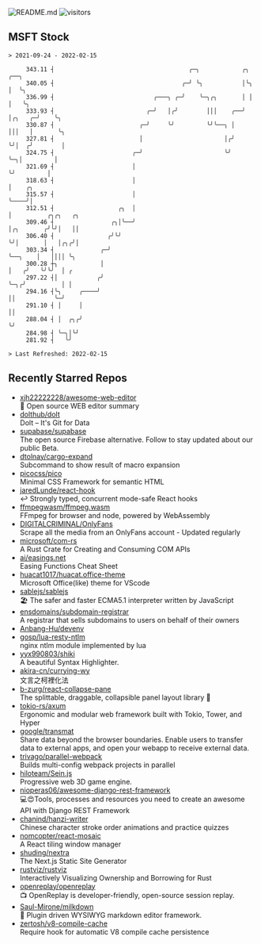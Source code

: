 ![README.md](https://github.com/Gerhut/Gerhut/workflows/README.md/badge.svg)
![visitors](https://visitors.vercel.app/Gerhut/Gerhut?token=8cf69d1f6813d272ef062726b6070c9be4ff72038cfe5a7ded7384a8da65d866)

## MSFT Stock

```
> 2021-09-24 - 2022-02-15

     343.11 ┤                                      ╭─╮            ╭╮        ╭──╮                                 
     340.05 ┤                                    ╭─╯ ╰╮           │╰╮       │  ╰╮                                
     336.99 ┤                            ╭───╮ ╭─╯    ╰─╮╭╮       │ │       │   ╰╮                               
     333.93 ┤                          ╭─╯   │╭╯        │││    ╭──╯ │╭╮   ╭─╯    ╰╮                              
     330.87 ┤                        ╭─╯     ╰╯         ╰╯╰──╮ │    │││   │       ╰╮                             
     327.81 ┤                        │                       │╭╯    ╰╯│  ╭╯        │                             
     324.75 ┤                      ╭─╯                       ╰╯       ╰─╮│         │                             
     321.69 ┤                      │                                    ╰╯         │                             
     318.63 ┤                      │                                               │    ╭╮                       
     315.57 ┤                      │                                               ╰────╯│                       
     312.51 ┤                  ╭╮  │                                                     │          ╭╮╭╮   ╭╮    
     309.46 ┤                ╭╮│╰──╯                                                     │╭╮       ╭╯╰╯│   ││    
     306.40 ┤               ╭╯╰╯                                                         ╰╯│       │   │╭╮╭╯│    
     303.34 ┤             ╭─╯                                                              ╰──╮    │   ││││ ╰╮   
     300.28 ┼╮            │                                                                   │   ╭╯   ╰╯╰╯  │ ╭ 
     297.22 ┤│           ╭╯                                                                   ╰─╮╭╯          │ │ 
     294.16 ┤╰╮     ╭────╯                                                                      ││           ╰─╯ 
     291.10 ┤ │     │                                                                           ││               
     288.04 ┤ │  ╭╮╭╯                                                                           ╰╯               
     284.98 ┤ ╰─╮│╰╯                                                                                             
     281.92 ┤   ╰╯                                                                                               

> Last Refreshed: 2022-02-15
```

## Recently Starred Repos

- [xjh22222228/awesome-web-editor](https://github.com/xjh22222228/awesome-web-editor)  
  🔨  Open source WEB editor summary
- [dolthub/dolt](https://github.com/dolthub/dolt)  
  Dolt – It's Git for Data
- [supabase/supabase](https://github.com/supabase/supabase)  
  The open source Firebase alternative. Follow to stay updated about our public Beta.
- [dtolnay/cargo-expand](https://github.com/dtolnay/cargo-expand)  
  Subcommand to show result of macro expansion
- [picocss/pico](https://github.com/picocss/pico)  
  Minimal CSS Framework for semantic HTML
- [jaredLunde/react-hook](https://github.com/jaredLunde/react-hook)  
  ↩ Strongly typed, concurrent mode-safe React hooks
- [ffmpegwasm/ffmpeg.wasm](https://github.com/ffmpegwasm/ffmpeg.wasm)  
  FFmpeg for browser and node, powered by WebAssembly
- [DIGITALCRIMINAL/OnlyFans](https://github.com/DIGITALCRIMINAL/OnlyFans)  
  Scrape all the media from an OnlyFans account - Updated regularly
- [microsoft/com-rs](https://github.com/microsoft/com-rs)  
  A Rust Crate for Creating and Consuming COM APIs
- [ai/easings.net](https://github.com/ai/easings.net)  
  Easing Functions Cheat Sheet
- [huacat1017/huacat.office-theme](https://github.com/huacat1017/huacat.office-theme)  
  Microsoft Office(like) theme for VScode
- [sablejs/sablejs](https://github.com/sablejs/sablejs)  
  🏖️ The safer and faster ECMA5.1 interpreter written by JavaScript
- [ensdomains/subdomain-registrar](https://github.com/ensdomains/subdomain-registrar)  
  A registrar that sells subdomains to users on behalf of their owners
- [Anbang-Hu/devenv](https://github.com/Anbang-Hu/devenv)  
- [gosp/lua-resty-ntlm](https://github.com/gosp/lua-resty-ntlm)  
  nginx ntlm module implemented by lua
- [yyx990803/shiki](https://github.com/yyx990803/shiki)  
  A beautiful Syntax Highlighter.
- [akira-cn/currying-wy](https://github.com/akira-cn/currying-wy)  
  文言之柯裡化法
- [b-zurg/react-collapse-pane](https://github.com/b-zurg/react-collapse-pane)  
  The splittable, draggable, collapsible panel layout library 🎉
- [tokio-rs/axum](https://github.com/tokio-rs/axum)  
  Ergonomic and modular web framework built with Tokio, Tower, and Hyper
- [google/transmat](https://github.com/google/transmat)  
  Share data beyond the browser boundaries. Enable users to transfer data to external apps, and open your webapp to receive external data.
- [trivago/parallel-webpack](https://github.com/trivago/parallel-webpack)  
  Builds multi-config webpack projects in parallel
- [hiloteam/Sein.js](https://github.com/hiloteam/Sein.js)  
  Progressive web 3D game engine.
- [nioperas06/awesome-django-rest-framework](https://github.com/nioperas06/awesome-django-rest-framework)  
   💻😍Tools, processes and resources you need to create an awesome API with Django REST Framework
- [chanind/hanzi-writer](https://github.com/chanind/hanzi-writer)  
  Chinese character stroke order animations and practice quizzes
- [nomcopter/react-mosaic](https://github.com/nomcopter/react-mosaic)  
  A React tiling window manager
- [shuding/nextra](https://github.com/shuding/nextra)  
  The Next.js Static Site Generator
- [rustviz/rustviz](https://github.com/rustviz/rustviz)  
  Interactively Visualizing Ownership and Borrowing for Rust
- [openreplay/openreplay](https://github.com/openreplay/openreplay)  
  :tv: OpenReplay is developer-friendly, open-source session replay.
- [Saul-Mirone/milkdown](https://github.com/Saul-Mirone/milkdown)  
  🍼 Plugin driven WYSIWYG  markdown editor framework.
- [zertosh/v8-compile-cache](https://github.com/zertosh/v8-compile-cache)  
  Require hook for automatic V8 compile cache persistence
